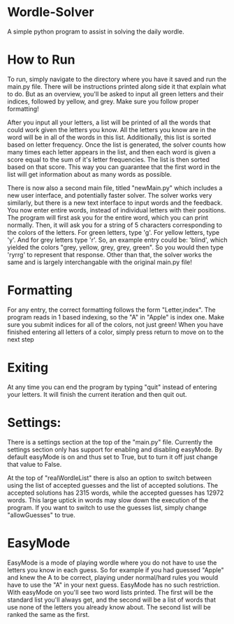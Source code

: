 # Wordle-Solver

A simple python program to assist in solving the daily wordle.

# How to Run

To run, simply navigate to the directory where you have it saved and run the main.py file. There will be instructions printed along side it that explain what to do. But as an overview, you'll be asked to input all green letters and their indices, followed by yellow, and grey. Make sure you follow proper formatting!

After you input all your letters, a list will be printed of all the words that could work given the letters you know. All the letters you know are in the word will be in all of the words in this list. Additionally, this list is sorted based on letter frequency. Once the list is generated, the solver counts how many times each letter appears in the list, and then each word is given a score equal to the sum of it's letter frequencies. The list is then sorted based on that score. This way you can guarantee that the first word in the list will get information about as many words as possible.

There is now also a second main file, titled "newMain.py" which includes a new user interface, and potentially faster solver. The solver works very similarly, but there is a new text interface to input words and the feedback. You now enter entire words, instead of individual letters with their positions. The program will first ask you for the entire word, which you can print normally. Then, it will ask you for a string of 5 characters corresponding to the colors of the letters. For green letters, type 'g'. For yellow letters, type 'y'. And for grey letters type 'r'. So, an example entry could be: 'blind', which yielded the colors "grey, yellow, grey, grey, green". So you would then type 'ryrrg' to represent that response. Other than that, the solver works the same and is largely interchangable with the original main.py file!

# Formatting

For any entry, the correct formatting follows the form "Letter,index". The program reads in 1 based indexing, so the "A" in "Apple" is index one. Make sure you submit indices for all of the colors, not just green! When you have finished entering all letters of a color, simply press return to move on to the next step

# Exiting

At any time you can end the program by typing "quit" instead of entering your letters. It will finish the current iteration and then quit out.

# Settings:

There is a settings section at the top of the "main.py" file. Currently the settings section only has support for enabling and disabling easyMode. By default easyMode is on and thus set to True, but to turn it off just change that value to False.

At the top of "realWordleList" there is also an option to switch between using the list of accepted guesses and the list of accepted solutions. The accepted solutions has 2315 words, while the accepted guesses has 12972 words. This large uptick in words may slow down the execution of the program. If you want to switch to use the guesses list, simply change "allowGuesses" to true.

# EasyMode

EasyMode is a mode of playing wordle where you do not have to use the letters you know in each guess. So for example if you had guessed "Apple" and knew the A to be correct, playing under normal/hard rules you would have to use the "A" in your next guess. EasyMode has no such restriction. With easyMode on you'll see two word lists printed. The first will be the standard list you'll always get, and the second will be a list of words that use none of the letters you already know about. The second list will be ranked the same as the first.
